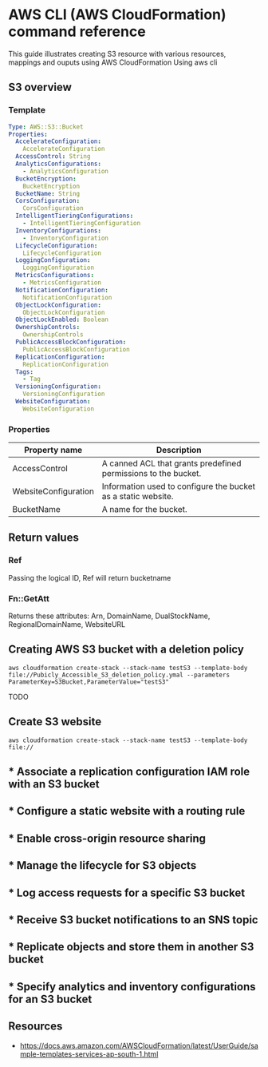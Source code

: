 # AWS CLI (AWS CloudFormation) command reference
This guide illustrates creating S3 resource with various resources, mappings and ouputs using AWS CloudFormation Using aws cli

## S3 overview

### Template
```yaml
Type: AWS::S3::Bucket
Properties: 
  AccelerateConfiguration: 
    AccelerateConfiguration
  AccessControl: String
  AnalyticsConfigurations: 
    - AnalyticsConfiguration
  BucketEncryption: 
    BucketEncryption
  BucketName: String
  CorsConfiguration: 
    CorsConfiguration
  IntelligentTieringConfigurations: 
    - IntelligentTieringConfiguration
  InventoryConfigurations: 
    - InventoryConfiguration
  LifecycleConfiguration: 
    LifecycleConfiguration
  LoggingConfiguration: 
    LoggingConfiguration
  MetricsConfigurations: 
    - MetricsConfiguration
  NotificationConfiguration: 
    NotificationConfiguration
  ObjectLockConfiguration: 
    ObjectLockConfiguration
  ObjectLockEnabled: Boolean
  OwnershipControls: 
    OwnershipControls
  PublicAccessBlockConfiguration: 
    PublicAccessBlockConfiguration
  ReplicationConfiguration: 
    ReplicationConfiguration
  Tags: 
    - Tag
  VersioningConfiguration: 
    VersioningConfiguration
  WebsiteConfiguration: 
    WebsiteConfiguration
```

### Properties
|Property name       |Description                                                   |
|--------------------|--------------------------------------------------------------|
|AccessControl       |A canned ACL that grants predefined permissions to the bucket.|
|WebsiteConfiguration|Information used to configure the bucket as a static website. |
|BucketName          |A name for the bucket.                                        |

## Return values

### Ref
Passing the logical ID, Ref will return bucketname
 
### Fn::GetAtt
Returns these attributes: Arn, DomainName, DualStockName, RegionalDomainName, WebsiteURL

## Creating AWS S3 bucket with a deletion policy

`aws cloudformation create-stack --stack-name testS3 --template-body file://Pubicly_Accessible_S3_deletion_policy.ymal --parameters ParameterKey=S3Bucket,ParameterValue="testS3"`

TODO
## Create S3 website

`aws cloudformation create-stack --stack-name testS3 --template-body file://`

## * Associate a replication configuration IAM role with an S3 bucket
## * Configure a static website with a routing rule
## * Enable cross-origin resource sharing
## * Manage the lifecycle for S3 objects
## * Log access requests for a specific S3 bucket
## * Receive S3 bucket notifications to an SNS topic
## * Replicate objects and store them in another S3 bucket
## * Specify analytics and inventory configurations for an S3 bucket

## Resources
* https://docs.aws.amazon.com/AWSCloudFormation/latest/UserGuide/sample-templates-services-ap-south-1.html
